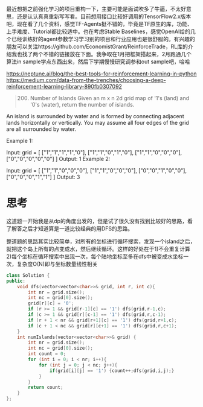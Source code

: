 最近想把之前强化学习的项目重构一下，主要可能是面试吹多了牛逼，不太好意思，还是认认真真重新写写看。目前想用接口比较好调用的TensorFlow2.x版本吧，现在看了几个资料，感觉TF-Agents挺不错的，毕竟是TF原生的库，功能、上手难度、Tutorial都比较适中。也在考虑Stable Baselines，感觉OpenAI给的几个已经训练好的agent参数学习学习别的项目和行业应用也是很舒服的。有兴趣的朋友可以关注https://github.com/EconomistGrant/ReinforceTrade，RL库的介绍我也找了两个不错的链接放在下面。我争取在1月把框架搭起来，2月跑通几个算法in sample学点东西出来，然后下学期慢慢研究调参和out sample吧，哈哈

https://neptune.ai/blog/the-best-tools-for-reinforcement-learning-in-python
https://medium.com/data-from-the-trenches/choosing-a-deep-reinforcement-learning-library-890fb0307092

>200. Number of Islands
Given an m x n 2d grid map of '1's (land) and '0's (water), return the number of islands.

An island is surrounded by water and is formed by connecting adjacent lands horizontally or vertically. You may assume all four edges of the grid are all surrounded by water.

Example 1:

Input: grid = [
  ["1","1","1","1","0"],
  ["1","1","0","1","0"],
  ["1","1","0","0","0"],
  ["0","0","0","0","0"]
]
Output: 1
Example 2:

Input: grid = [
  ["1","1","0","0","0"],
  ["1","1","0","0","0"],
  ["0","0","1","0","0"],
  ["0","0","0","1","1"]
]
Output: 3

# 思考
这道题一开始我是从dp的角度出发的，但是试了很久没有找到比较好的思路，看了解答之后才知道算是一道比较经典的用DFS的思路。

整道题的思路其实比较简单，对所有的坐标进行循环搜索，发现一个island之后，就把这个岛上所有的点变成水，然后继续循环。这样的好处在于1)不会重复计算 2)每个坐标在循环搜索中出现一次，每个陆地坐标至多在dfs中被变成水坐标一次，复杂度O(N)即与坐标数量线性相关

```c++
class Solution {
public:
    void dfs(vector<vector<char>>& grid, int r, int c){
        int nr = grid.size();
        int nc = grid[0].size();
        grid[r][c] = '0';
        if (r >= 1 && grid[r-1][c] == '1') dfs(grid,r-1,c);
        if (c >= 1 && grid[r][c-1] == '1') dfs(grid,r,c-1);
        if (r + 1 < nr && grid[r+1][c] == '1') dfs(grid,r+1,c);
        if (c + 1 < nc && grid[r][c+1] == '1') dfs(grid,r,c+1);
    }
    int numIslands(vector<vector<char>>& grid) {
        int nr = grid.size();
        int nc = grid[0].size();
        int count = 0;
        for (int i = 0; i < nr; i++){
            for (int j = 0; j < nc; j++){
                if(grid[i][j] == '1') {count++;dfs(grid,i,j);}
            }
        }
        return count;
    }
};
```